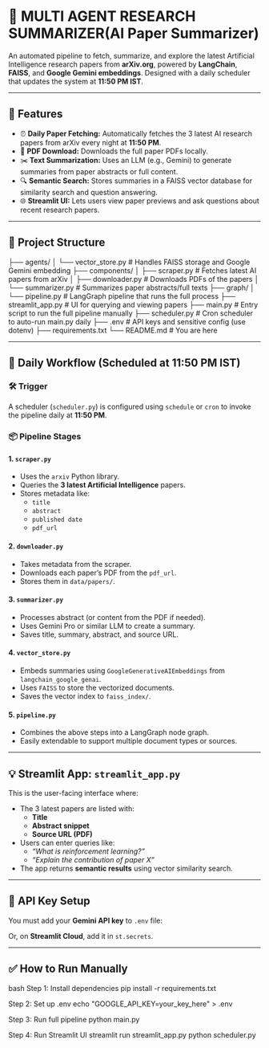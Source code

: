 # 🧠 MULTI AGENT RESEARCH SUMMARIZER(AI Paper Summarizer)

An automated pipeline to fetch, summarize, and explore the latest Artificial Intelligence research papers from **arXiv.org**, powered by **LangChain**, **FAISS**, and **Google Gemini embeddings**. Designed with a daily scheduler that updates the system at **11:50 PM IST**.

---

## 🚀 Features

- ⏰ **Daily Paper Fetching:** Automatically fetches the 3 latest AI research papers from arXiv every night at **11:50 PM**.
- 📄 **PDF Download:** Downloads the full paper PDFs locally.
- ✂️ **Text Summarization:** Uses an LLM (e.g., Gemini) to generate summaries from paper abstracts or full content.
- 🔍 **Semantic Search:** Stores summaries in a FAISS vector database for similarity search and question answering.
- 🌐 **Streamlit UI:** Lets users view paper previews and ask questions about recent research papers.

---

## 🧱 Project Structure

├── agents/
│ └── vector_store.py # Handles FAISS storage and Google Gemini embedding
├── components/
│ ├── scraper.py # Fetches latest AI papers from arXiv
│ ├── downloader.py # Downloads PDFs of the papers
│ └── summarizer.py # Summarizes paper abstracts/full texts
├── graph/
│ └── pipeline.py # LangGraph pipeline that runs the full process
├── streamlit_app.py # UI for querying and viewing papers
├── main.py # Entry script to run the full pipeline manually
├── scheduler.py # Cron scheduler to auto-run main.py daily
├── .env # API keys and sensitive config (use dotenv)
├── requirements.txt
└── README.md # You are here


---

## 🔁 Daily Workflow (Scheduled at 11:50 PM IST)

### 🛠️ Trigger
A scheduler (`scheduler.py`) is configured using `schedule` or `cron` to invoke the pipeline daily at **11:50 PM**.

### 📦 Pipeline Stages

#### 1. `scraper.py`
- Uses the `arxiv` Python library.
- Queries the **3 latest Artificial Intelligence** papers.
- Stores metadata like:
  - `title`
  - `abstract`
  - `published date`
  - `pdf_url`

#### 2. `downloader.py`
- Takes metadata from the scraper.
- Downloads each paper’s PDF from the `pdf_url`.
- Stores them in `data/papers/`.

#### 3. `summarizer.py`
- Processes abstract (or content from the PDF if needed).
- Uses Gemini Pro or similar LLM to create a summary.
- Saves title, summary, abstract, and source URL.

#### 4. `vector_store.py`
- Embeds summaries using `GoogleGenerativeAIEmbeddings` from `langchain_google_genai`.
- Uses `FAISS` to store the vectorized documents.
- Saves the vector index to `faiss_index/`.

#### 5. `pipeline.py`
- Combines the above steps into a LangGraph node graph.
- Easily extendable to support multiple document types or sources.

---

## 💡 Streamlit App: `streamlit_app.py`

This is the user-facing interface where:
- The 3 latest papers are listed with:
  - **Title**
  - **Abstract snippet**
  - **Source URL (PDF)**
- Users can enter queries like:
  - *“What is reinforcement learning?”*
  - *“Explain the contribution of paper X”*
- The app returns **semantic results** using vector similarity search.

---

## 🔐 API Key Setup

You must add your **Gemini API key** to `.env` file:


Or, on **Streamlit Cloud**, add it in `st.secrets`.

---

## ✅ How to Run Manually
bash
Step 1: Install dependencies
pip install -r requirements.txt

 Step 2: Set up .env
echo "GOOGLE_API_KEY=your_key_here" > .env

 Step 3: Run full pipeline
python main.py

 Step 4: Run Streamlit UI
streamlit run streamlit_app.py
python scheduler.py
